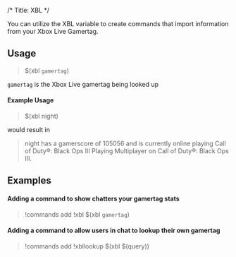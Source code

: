 /*
Title: XBL
*/

You can utilize the XBL variable to create commands that import information from your Xbox Live Gamertag.

## Usage

> $(xbl `gamertag`)

`gamertag` is the Xbox Live gamertag being looked up

#### Example Usage

> $(xbl night)

would result in

> night has a gamerscore of 105056 and is currently online playing Call of Duty®: Black Ops III Playing Multiplayer on Call of Duty®: Black Ops III.

## Examples

#### Adding a command to show chatters your gamertag stats

> !commands add !xbl $(xbl `gamertag`)

#### Adding a command to allow users in chat to lookup their own gamertag

> !commands add !xbllookup $(xbl $(query))